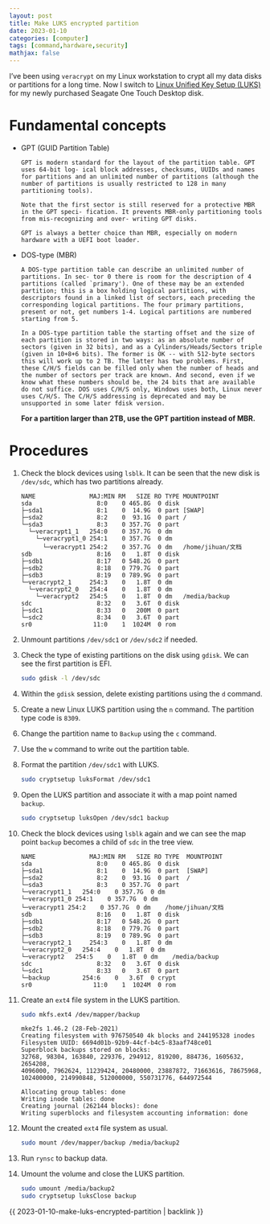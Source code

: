 ```yaml
---
layout: post
title: Make LUKS encrypted partition
date: 2023-01-10
categories: [computer]
tags: [command,hardware,security]
mathjax: false
---
```


I&rsquo;ve been using `veracrypt` on my Linux workstation to crypt all my data disks or partitions for a long time. Now I switch to [Linux Unified Key Setup (LUKS)](https://en.wikipedia.org/wiki/Linux_Unified_Key_Setup) for my newly purchased Seagate One Touch Desktop disk.

# Fundamental concepts

-   GPT (GUID Partition Table)
    
    ```text
    GPT is modern standard for the layout of the partition table. GPT uses 64-bit log‐ ical block addresses, checksums, UUIDs and names for partitions and an unlimited number of partitions (although the number of partitions is usually restricted to 128 in many partitioning tools).
    
    Note that the first sector is still reserved for a protective MBR in the GPT speci‐ fication. It prevents MBR-only partitioning tools from mis-recognizing and over‐ writing GPT disks.
    
    GPT is always a better choice than MBR, especially on modern hardware with a UEFI boot loader.
    ```

-   DOS-type (MBR)
    
    ```text
    A DOS-type partition table can describe an unlimited number of partitions. In sec‐ tor 0 there is room for the description of 4 partitions (called `primary'). One of these may be an extended partition; this is a box holding logical partitions, with descriptors found in a linked list of sectors, each preceding the corresponding logical partitions. The four primary partitions, present or not, get numbers 1-4. Logical partitions are numbered starting from 5.
    
    In a DOS-type partition table the starting offset and the size of each partition is stored in two ways: as an absolute number of sectors (given in 32 bits), and as a Cylinders/Heads/Sectors triple (given in 10+8+6 bits). The former is OK -- with 512-byte sectors this will work up to 2 TB. The latter has two problems. First, these C/H/S fields can be filled only when the number of heads and the number of sectors per track are known. And second, even if we know what these numbers should be, the 24 bits that are available do not suffice. DOS uses C/H/S only, Windows uses both, Linux never uses C/H/S. The C/H/S addressing is deprecated and may be unsupported in some later fdisk version.
    ```
    
    **For a partition larger than 2TB, use the GPT partition instead of MBR.**


# Procedures

1.  Check the block devices using `lsblk`. It can be seen that the new disk is `/dev/sdc`, which has two partitions already.
    
        NAME               MAJ:MIN RM   SIZE RO TYPE MOUNTPOINT
        sda                  8:0    0 465.8G  0 disk 
        ├─sda1               8:1    0  14.9G  0 part [SWAP]
        ├─sda2               8:2    0  93.1G  0 part /
        └─sda3               8:3    0 357.7G  0 part 
          └─veracrypt1_1   254:0    0 357.7G  0 dm   
            └─veracrypt1_0 254:1    0 357.7G  0 dm   
              └─veracrypt1 254:2    0 357.7G  0 dm   /home/jihuan/文档
        sdb                  8:16   0   1.8T  0 disk 
        ├─sdb1               8:17   0 548.2G  0 part 
        ├─sdb2               8:18   0 779.7G  0 part 
        ├─sdb3               8:19   0 789.9G  0 part 
        └─veracrypt2_1     254:3    0   1.8T  0 dm   
          └─veracrypt2_0   254:4    0   1.8T  0 dm   
            └─veracrypt2   254:5    0   1.8T  0 dm   /media/backup
        sdc                  8:32   0   3.6T  0 disk 
        ├─sdc1               8:33   0   200M  0 part 
        └─sdc2               8:34   0   3.6T  0 part 
        sr0                 11:0    1  1024M  0 rom
2.  Unmount partitions `/dev/sdc1` or `/dev/sdc2` if needed.
3.  Check the type of existing partitions on the disk using `gdisk`. We can see the first partition is EFI.
    
    ```bash
    sudo gdisk -l /dev/sdc
    ```
4.  Within the `gdisk` session, delete existing partitions using the `d` command.
5.  Create a new Linux LUKS partition using the `n` command. The partition type code is `8309`.
6.  Change the partition name to `Backup` using the `c` command.
7.  Use the `w` command to write out the partition table.
8.  Format the partition `/dev/sdc1` with LUKS.
    
    ```bash
    sudo cryptsetup luksFormat /dev/sdc1
    ```
9.  Open the LUKS partition and associate it with a map point named `backup`.
    
    ```bash
    sudo cryptsetup luksOpen /dev/sdc1 backup
    ```
10. Check the block devices using `lsblk` again and we can see the map point `backup` becomes a child of `sdc` in the tree view.
    
    ```text
    NAME               MAJ:MIN RM   SIZE RO TYPE  MOUNTPOINT
    sda                  8:0    0 465.8G  0 disk
    ├─sda1               8:1    0  14.9G  0 part  [SWAP]
    ├─sda2               8:2    0  93.1G  0 part  /
    └─sda3               8:3    0 357.7G  0 part
    └─veracrypt1_1   254:0    0 357.7G  0 dm
    └─veracrypt1_0 254:1    0 357.7G  0 dm
    └─veracrypt1 254:2    0 357.7G  0 dm    /home/jihuan/文档
    sdb                  8:16   0   1.8T  0 disk
    ├─sdb1               8:17   0 548.2G  0 part
    ├─sdb2               8:18   0 779.7G  0 part
    ├─sdb3               8:19   0 789.9G  0 part
    └─veracrypt2_1     254:3    0   1.8T  0 dm
    └─veracrypt2_0   254:4    0   1.8T  0 dm
    └─veracrypt2   254:5    0   1.8T  0 dm    /media/backup
    sdc                  8:32   0   3.6T  0 disk
    └─sdc1               8:33   0   3.6T  0 part
    └─backup         254:6    0   3.6T  0 crypt
    sr0                 11:0    1  1024M  0 rom
    ```
11. Create an `ext4` file system in the LUKS partition.
    
    ```bash
    sudo mkfs.ext4 /dev/mapper/backup
    ```
    
    ```text
    mke2fs 1.46.2 (28-Feb-2021)
    Creating filesystem with 976750540 4k blocks and 244195328 inodes
    Filesystem UUID: 6694d01b-92b9-44cf-b4c5-83aaf748ce01
    Superblock backups stored on blocks:
    32768, 98304, 163840, 229376, 294912, 819200, 884736, 1605632, 2654208,
    4096000, 7962624, 11239424, 20480000, 23887872, 71663616, 78675968,
    102400000, 214990848, 512000000, 550731776, 644972544
    
    Allocating group tables: done
    Writing inode tables: done
    Creating journal (262144 blocks): done
    Writing superblocks and filesystem accounting information: done
    ```
12. Mount the created `ext4` file system as usual.
    
    ```bash
    sudo mount /dev/mapper/backup /media/backup2
    ```
13. Run `rynsc` to backup data.
14. Umount the volume and close the LUKS partition.
    
    ```bash
    sudo umount /media/backup2
    sudo cryptsetup luksClose backup
    ```

{{ 2023-01-10-make-luks-encrypted-partition | backlink }}

